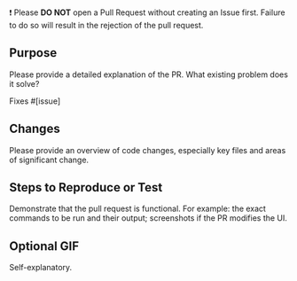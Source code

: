 ❗ Please **DO NOT** open a Pull Request without creating an Issue first. Failure to do so will result in the rejection of the pull request.

## Purpose

Please provide a detailed explanation of the PR. What existing problem does it solve?

Fixes #[issue]


## Changes

Please provide an overview of code changes, especially key files and areas of significant change.


## Steps to Reproduce or Test

Demonstrate that the pull request is functional. For example: the exact commands to be run and their output; screenshots if the PR modifies the UI.


## Optional GIF

Self-explanatory.




